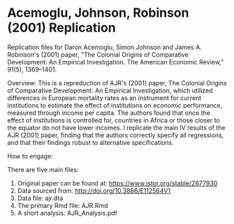 # Acemoglu, Johnson, Robinson (2001) Replication

Replication files for Daron Acemoglu, Simon Johnson and James A. Robinson's (2001) paper, "The Colonial Origins of Comparative Development: An Empirical Investigation. The American Economic Review," 91(5), 1369–1401. 

Overview: This is a repreduction of AJR's (2001) paper, The Colonial Origins of Comparative Development: An Empirical Investigation, which utilized differences in European mortality rates as an instrument for current institutions to estimate the effect of institutions on economic performance, measured through income per capita. The authors found that once the effect of institutions is controlled for, countries in Africa or those closer to the equator do not have lower incomes. I replicate the main IV results of the AJR (2001) paper, finding that the authors correctly specify all regressions, and that their findings robust to alternative specifications.

How to engage:

There are five main files:

1. Original paper can be found at: https://www.jstor.org/stable/2677930 
2. Data sourced from: http://doi.org/10.3886/E112564V1 
3. Data file: ajr.dta 
4. The primary Rmd file: AJR.Rmd 
5. A short analysis: AJR_Analysis.pdf 
